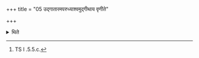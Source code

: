 +++
title = "05 उद्गातारमपरुध्याश्वमुद्गीथाय वृणीते"

+++

<details><summary>थिते</summary>

5. (Then) having removed Udgatr̥ with agnir mūrdha...,[^4] he chooses the horse for delivering the Udgītha.  

[^4]: TS l .5.5.c. 
</details>
